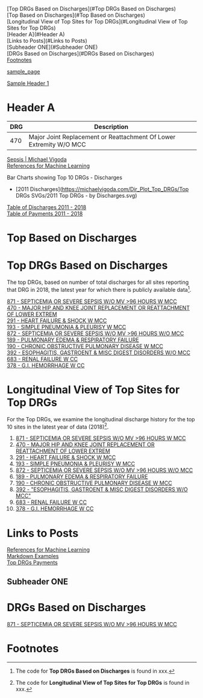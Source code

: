 

[Top DRGs Based on Discharges](#Top DRGs Based on Discharges)   
[Top  Based on Discharges](#Top Based on Discharges)   
[Longitudinal View of Top Sites for Top DRGs](#Longitudinal View of Top Sites for Top DRGs)  
[Header A](#Header A)  
[Links to Posts](#Links to Posts)  
[Subheader ONE](#Subheader ONE)  
[DRGs Based on Discharges](#DRGs Based on Discharges)   
[Footnotes](#Footnotes)



[sample_page](https://michaelvigoda.com/sample_page.md)


[Sample Header 1](https://michaelvigoda.com/2019/01/01/Tips-for-using-this-as-a-website.html#sample-header-1)
<a id="Header A"></a>
# Header A



| DRG  | Description  |
|---|---|
| 470 | Major Joint Replacement or Reattachment Of Lower Extremity W/O MCC | 






[Sepsis | Michael Vigoda](https://michaelvigoda.com/2020/01/24/Sepsis.html#cms-data-by-years)  
[References for Machine Learning](https://michaelvigoda.com/2021/05/07/References-for-Machine-Learning.html)  


Bar Charts showing Top 10 DRGs - Discharges
- [2011 Discharges](https://michaelvigoda.com/Dir_Plot_Top_DRGs/Top DRGs SVGs/2011 Top DRGs - by Discharges.svg)

[Table of Discharges 2011 - 2018](https://michaelvigoda.com/Tables/Table-of-Discharges.md)   
[Table of Payments 2011 - 2018](https://michaelvigoda.com/Tables/Table-of-Payments.md)



<a id="Top Based on Discharges"></a>
# Top Based on Discharges

 

<a id="Top DRGs Based on Discharges"></a>
# Top DRGs Based on Discharges  
The top DRGs, based on number of total discharges for all sites 
reporting that DRG in 2018, the latest year 
for which there is publicly available data[^1].

[871 - SEPTICEMIA OR SEVERE SEPSIS W/O MV >96 HOURS W MCC](https://michaelvigoda.com/Charts/871.html)  
[470 - MAJOR HIP AND KNEE JOINT REPLACEMENT OR REATTACHMENT OF LOWER EXTREM](https://michaelvigoda.com/Charts/470.html)  
[291 - HEART FAILURE & SHOCK W MCC](https://michaelvigoda.com/Charts/291.html)  
[193 - SIMPLE PNEUMONIA & PLEURISY W MCC](https://michaelvigoda.com/Charts/193.html)  
[872 - SEPTICEMIA OR SEVERE SEPSIS W/O MV >96 HOURS W/O MCC](https://michaelvigoda.com/Charts/872.html)  
[189 - PULMONARY EDEMA & RESPIRATORY FAILURE](https://michaelvigoda.com/Charts/189.html)  
[190 - CHRONIC OBSTRUCTIVE PULMONARY DISEASE W MCC](https://michaelvigoda.com/Charts/190.html)  
[392 - ESOPHAGITIS, GASTROENT & MISC DIGEST DISORDERS W/O MCC](https://michaelvigoda.com/Charts/392.html)  
[683 - RENAL FAILURE W CC](https://michaelvigoda.com/Charts/683.html)  
[378 - G.I. HEMORRHAGE W CC](https://michaelvigoda.com/Charts/378.html)  
  

<a id="Longitudinal View of Top Sites for Top DRGs"></a>
# Longitudinal View of Top Sites for Top DRGs  
For the Top DRGs, 
we examine the longitudinal discharge history for the top 10 sites 
in the latest year of data (2018)[^2].



1. [871 - SEPTICEMIA OR SEVERE SEPSIS W/O MV >96 HOURS W MCC](https://michaelvigoda.com/Charts/Top_sites_871.html)    
2. [470 - MAJOR HIP AND KNEE JOINT REPLACEMENT OR REATTACHMENT OF LOWER EXTREM](https://michaelvigoda.com/Charts/Top_sites_470.html)  
3. [291 - HEART FAILURE & SHOCK W MCC](https://michaelvigoda.com/Charts/Top_sites_291.html)  
4. [193 - SIMPLE PNEUMONIA & PLEURISY W MCC](https://michaelvigoda.com/Charts/Top_sites_193.html)  
5. [872 - SEPTICEMIA OR SEVERE SEPSIS W/O MV >96 HOURS W/O MCC](https://michaelvigoda.com/Charts/Top_sites_872.html)  
6. [189 - PULMONARY EDEMA & RESPIRATORY FAILURE](https://michaelvigoda.com/Charts/Top_sites_189.html)    
7. [190 - CHRONIC OBSTRUCTIVE PULMONARY DISEASE W MCC](https://michaelvigoda.com/Charts/Top_sites_190.html)  
8. [392 - "ESOPHAGITIS, GASTROENT & MISC DIGEST DISORDERS W/O MCC"](https://michaelvigoda.com/Charts/Top_sites_392.html)  
9. [683 - RENAL FAILURE W CC](https://michaelvigoda.com/Charts/Top_sites_683.html)  
10. [378 - G.I. HEMORRHAGE W CC](https://michaelvigoda.com/Charts/Top_sites_378.html)  





<a id="Links to Posts"></a>
# Links to Posts  
[References for Machine Learning](https://michaelvigoda.com/2021/05/07/References-for-Machine-Learning.html)  
[Markdown Examples](https://michaelvigoda.com/2020/01/01/Markdown-examples.html)  
[Top DRGs Payments](https://michaelvigoda.com/2021/09/07/Top-DRGs-Payments.html)  

<a id="Subheader ONE"></a>
## Subheader ONE



<a id="DRGs Based on Discharges"></a>
# DRGs Based on Discharges

[871 - SEPTICEMIA OR SEVERE SEPSIS W/O MV >96 HOURS W MCC](https://michaelvigoda.com/Charts/871.html)  


<a id="Footnotes"></a>
# Footnotes
[^1]: The code for **Top DRGs Based on Discharges** is found in xxx.  
[^2]: The code for **Longitudinal View of Top Sites for Top DRGs** is found in xxx.
